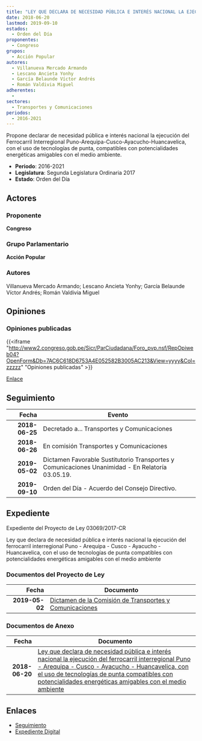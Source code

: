 ```yaml
---
title: "LEY QUE DECLARA DE NECESIDAD PÚBLICA E INTERÉS NACIONAL LA EJECUCIÓN DEL FERROCARRIL INTERREGIONAL PUNO-AREQUIPA-CUSCO-AYACUCHO-HUANCAVELICA, CON EL USO DE TECNOLOGÍAS DE PUNTA COMPATIBLES CON POTENCIALIDADES ENERGÉTICAS AMIGABLES CON EL MEDIO AMBIENTE"
date: 2018-06-20
lastmod: 2019-09-10
estados: 
  - Orden del Día
proponentes: 
  - Congreso
grupos: 
  - Acción Popular
autores: 
  - Villanueva Mercado Armando
  - Lescano Ancieta Yonhy
  - García Belaunde Víctor Andrés
  - Román Valdivia Miguel
adherentes: 
  - 
sectores: 
  - Transportes y Comunicaciones
periodos: 
  - 2016-2021
---
```


Propone declarar de necesidad pública e interés nacional la ejecución del Ferrocarril Interregional Puno-Arequipa-Cusco-Ayacucho-Huancavelica, con el uso de tecnologías de punta, compatibles con potencialidades energéticas amigables con el medio ambiente.

- **Periodo**: 2016-2021
- **Legislatura**: Segunda Legislatura Ordinaria 2017
- **Estado**: Orden del Día

## Actores

### Proponente

**Congreso**

### Grupo Parlamentario

**Acción Popular**

### Autores

Villanueva Mercado Armando; Lescano Ancieta Yonhy; García Belaunde Víctor Andrés; Román Valdivia Miguel


## Opiniones

### Opiniones publicadas

{{<iframe "http://www2.congreso.gob.pe/Sicr/ParCiudadana/Foro_pvp.nsf/RepOpiweb04?OpenForm&Db=7AC6C618D6753A4E052582B3005AC213&View=yyyy&Col=zzzzz" "Opiniones publicadas" >}}

[Enlace](http://www2.congreso.gob.pe/Sicr/ParCiudadana/Foro_pvp.nsf/RepOpiweb04?OpenForm&Db=7AC6C618D6753A4E052582B3005AC213&View=yyyy&Col=zzzzz)

## Seguimiento

| Fecha | Evento |
|------:|--------|
| **2018-06-25** | Decretado a... Transportes y Comunicaciones|
| **2018-06-26** | En comisión Transportes y Comunicaciones|
| **2019-05-02** | Dictamen Favorable Sustitutorio Transportes y Comunicaciones Unanimidad - En Relatoría 03.05.19.|
| **2019-09-10** | Orden del Día - Acuerdo del Consejo Directivo.|


## Expediente

Expediente del Proyecto de Ley 03069/2017-CR

Ley que declara de necesidad pública e interés nacional la ejecución del ferrocarril interregional Puno - Arequipa - Cusco - Ayacucho - Huancavelica, con el uso de tecnologías de punta compatibles con potencialidades energéticas amigables con el medio ambiente


### Documentos del Proyecto de Ley

| Fecha | Documento |
|------:|--------|
| **2019-05-02** | [Dictamen de la Comisión de Transportes y Comunicaciones](http://www.leyes.congreso.gob.pe/Documentos/2016_2021/Dictamenes/Proyectos_de_Ley/03069DC23MAY20190502.pdf) |

### Documentos de Anexo

| Fecha | Documento |
|------:|--------|
| **2018-06-20** | [Ley que declara de necesidad pública e interés nacional la ejecución del ferrocarril interregional Puno - Arequipa - Cusco - Ayacucho - Huancavelica, con el uso de tecnologías de punta compatibles con potencialidades energéticas amigables con el medio ambiente](http://www.leyes.congreso.gob.pe/Documentos/2016_2021/Proyectos_de_Ley_y_de_Resoluciones_Legislativas/PL0306920180620..pdf) |

## Enlaces 

- [Seguimiento](http://www2.congreso.gob.pehttp://www2.congreso.gob.pe/Sicr/TraDocEstProc/CLProLey2016.nsf/f7fff46988ca05b1052578e100829cc7/36ef700c29e3953a052582b3005bc4e3?OpenDocument)
- [Expediente Digital](http://www2.congreso.gob.pehttp://www2.congreso.gob.pe/Sicr/TraDocEstProc/CLProLey2016.nsf/f7fff46988ca05b1052578e100829cc7/36ef700c29e3953a052582b3005bc4e3?OpenDocument&Click=05257FB7005EB655.eb71d0cf91d8294e05256cdf006b5706/$Body/0.1C6C)
